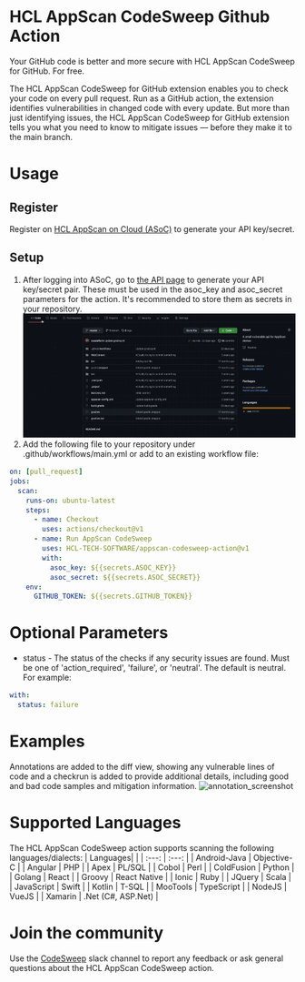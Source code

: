 # HCL AppScan CodeSweep Github Action
Your GitHub code is better and more secure with HCL AppScan CodeSweep for GitHub. For free.

The HCL AppScan CodeSweep for GitHub extension enables you to check your code on every pull request. Run as a GitHub action, the extension identifies vulnerabilities in changed code with every update. But more than just identifying issues, the HCL AppScan CodeSweep for GitHub extension tells you what you need to know to mitigate issues — before they make it to the main branch.

# Usage
## Register
Register on [HCL AppScan on Cloud (ASoC)](https://www.hcltechsw.com/appscan/codesweep-for-github) to generate your API key/secret.

## Setup
1. After logging into ASoC, go to [the API page](https://cloud.appscan.com/main/settings) to generate your API key/secret pair. These must be used in the asoc_key and asoc_secret parameters for the action. It's recommended to store them as secrets in your repository.
   ![adingkeys_animation](img/keyAndSecret.gif)
2. Add the following file to your repository under .github/workflows/main.yml or add to an existing workflow file:
```yaml
on: [pull_request]
jobs:
  scan:
    runs-on: ubuntu-latest
    steps:
      - name: Checkout
        uses: actions/checkout@v1
      - name: Run AppScan CodeSweep
        uses: HCL-TECH-SOFTWARE/appscan-codesweep-action@v1
        with:
          asoc_key: ${{secrets.ASOC_KEY}}
          asoc_secret: ${{secrets.ASOC_SECRET}}
    env: 
      GITHUB_TOKEN: ${{secrets.GITHUB_TOKEN}}
```
# Optional Parameters
- status - The status of the checks if any security issues are found. Must be one of 'action_required', 'failure', or 'neutral'. The default is neutral. For example:
```yaml
with:
  status: failure
```

# Examples
Annotations are added to the diff view, showing any vulnerable lines of code and a checkrun is added to provide additional details, including good and bad code samples and mitigation information.
![annotation_screenshot](img/annotation.gif)

# Supported Languages 
The HCL AppScan CodeSweep action supports scanning the following languages/dialects:
| Languages|       |
|    :---:    |    :---:    |
| Android-Java |  Objective-C  |
| Angular  |  PHP |
| Apex  |  PL/SQL |
| Cobol  |  Perl |
| ColdFusion  |  Python |
| Golang  |  React |
| Groovy  |  React Native |
| Ionic  |  Ruby |
| JQuery  |  Scala |
| JavaScript  |  Swift |
| Kotlin  |  T-SQL |
| MooTools  |  TypeScript |
| NodeJS  |  VueJS |
| Xamarin |   .Net (C#, ASP.Net) |


# Join the community 
Use the [CodeSweep](https://join.slack.com/t/codesweep/shared_invite/zt-dc1o7zkn-pdMjJCFDTuRJP7mOUqEnKw) slack channel to report any feedback or ask general questions about the HCL AppScan CodeSweep action. 
